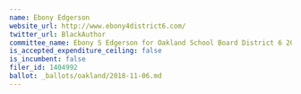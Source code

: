 ```yaml
---
name: Ebony Edgerson
website_url: http://www.ebony4district6.com/
twitter_url: BlackAuthor ‏
committee_name: Ebony S Edgerson for Oakland School Board District 6 2018
is_accepted_expenditure_ceiling: false
is_incumbent: false
filer_id: 1404992
ballot: _ballots/oakland/2018-11-06.md
---
```

